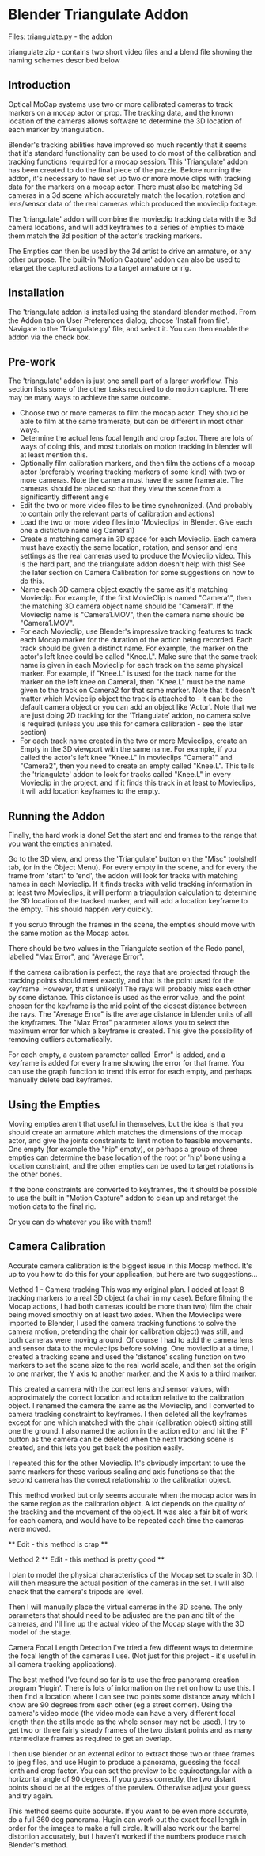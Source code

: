 # Blender Triangulate Addon

Files:
triangulate.py - the addon


triangulate.zip - contains two short video files and a blend file showing the naming schemes described below


## Introduction

Optical MoCap systems use two or more calibrated cameras to track markers on a mocap actor or prop. The tracking data, and the known location of the cameras allows software to determine the 3D location of each marker by triangulation.

Blender's tracking abilities have improved so much recently that it seems that it's standard functionality can be used to do most of the calibration and tracking functions required for a mocap session. This 'Triangulate' addon has been created to do the final piece of the puzzle. Before running the addon, it's necessary to have set up two or more movie clips with tracking data for the markers on a mocap actor. There must also be matching 3d cameras in a 3d scene which accurately match the location, rotation and lens/sensor data of the real cameras which produced the movieclip footage. 

The 'triangulate' addon will combine the movieclip tracking data with the 3d camera locations, and will add keyframes to a series of empties to make them match the 3d position of the actor's tracking markers.

The Empties can then be used by the 3d artist to drive an armature, or any other purpose. The built-in 'Motion Capture' addon can also be used to retarget the captured actions to a target armature or rig.


## Installation
The 'triangulate addon is installed using the standard blender method. From the Addon tab on User Preferences dialog, choose 'Install from file'. Navigate to the 'Triangulate.py' file, and select it. You can then enable the addon via the check box.

## Pre-work
The 'triangulate' addon is just one small part of a larger workflow. This section lists some of the other tasks required to do motion capture. There may be many ways to achieve the same outcome.

- Choose two or more cameras to film the mocap actor. They should be able to film at the same framerate, but can be different in most other ways. 
- Determine the actual lens focal length and crop factor. There are lots of ways of doing this, and most tutorials on motion tracking in blender will at least mention this.
- Optionally film calibration markers, and then film the actions of a mocap actor (preferably wearing tracking markers of some kind) with two or more cameras. Note the camera must have the same framerate. The cameras should be placed so that they view the scene from a significantly different angle
- Edit the two or more video files to be time synchronized. (And probably to contain only the relevant parts of calibration and actions)
- Load the two or more video files into 'Movieclips' in Blender. Give each one a distictive name (eg Camera1)
- Create a matching camera in 3D space for each Movieclip. Each camera must have exactly the same location, rotation, and sensor and lens settings as the real cameras used to produce the Movieclip video. This is the hard part, and the triangulate addon doesn't help with this! See the later section on Camera Calibration for some suggestions on how to do this.
- Name each 3D camera object exactly the same as it's matching Movieclip. For example, if the first MovieClip is named "Camera1", then the matching 3D camera object name should be "Camera1". If the Movieclip name is "Camera1.MOV", then the camera name should be "Camera1.MOV".
- For each Movieclip, use Blender's impressive tracking features to track each Mocap marker for the duration of the action being recorded. Each track should be given a distinct name. For example, the marker on the actor's left knee could be called "Knee.L". Make sure that the same track name is given in each Movieclip for each track on the same physical marker. For example, if "Knee.L" is used for the track name for the marker on the left knee on Camera1, then "Knee.L" must be the name given to the track on Camera2 for that same marker. Note that it doesn't matter which Movieclip object the track is attached to - it can be the default camera object or you can add an object like 'Actor'.
Note that we are just doing 2D tracking for the 'Triangulate' addon, no camera solve is required (unless you use this for camera calibration - see the later section)
- For each track name created in the two or more Movieclips, create an Empty in the 3D viewport with the same name. For example, if you called the actor's left knee "Knee.L" in movieclips "Camera1" and "Camera2", then you need to create an empty called "Knee.L". This tells the 'triangulate' addon to look for tracks called "Knee.L" in every Movieclip in the project, and if it finds this track in at least to Movieclips, it will add location keyframes to the empty.

## Running the Addon
Finally, the hard work is done! Set the start and end frames to the range that you want the empties animated.

Go to the 3D view, and press the 'Triangulate' button on the "Misc" toolshelf tab, (or in the Object Menu). For every empty in the scene, and for every the frame from 'start' to 'end', the addon will look for tracks with matching names in each Movieclip. If it finds tracks with valid tracking information in at least two Movieclips, it will perform a triagulation calculation to determine the 3D location of the tracked marker, and will add a location keyframe to the empty. This should happen very quickly.

If you scrub through the frames in the scene, the empties should move with the same motion as the Mocap actor.

There should be two values in the Triangulate section of the Redo panel, labelled "Max Error", and "Average Error".

If the camera calibration is perfect, the rays that are projected through the tracking points should meet exactly, and that is the point used for the keyframe. However, that's unlikely! The rays will probably miss each other by some distance. This distance is used as the error value, and the point chosen for the keyframe is the mid point of the closest distance between the rays. The "Average Error" is the average distance in blender units of all the keyframes. The "Max Error" pararmeter allows you to select the maximum error for which a keyframe is created. This give the possibility of removing outliers automatically.

For each empty, a custom parameter called 'Error" is added, and a keyframe is added for every frame showing the error for that frame. You can use the graph function to trend this error for each empty, and perhaps manually delete bad keyframes.

## Using the Empties
Moving empties aren't that useful in themselves, but the idea is that you should create an armature which matches the dimensions of the mocap actor, and give the joints constraints to limit motion to feasible movements. One empty (for example the "hip" empty), or perhaps a group of three empties can determine the base location of the root or 'hip' bone using a location constraint, and the other empties can be used to target rotations is the other bones.

If the bone constraints are converted to keyframes, the it should be possible to use the built in "Motion Capture" addon to clean up and retarget the motion data to the final rig.

Or you can do whatever you like with them!!


## Camera Calibration

Accurate camera calibration is the biggest issue in this Mocap method. It's up to you how to do this for your application, but here are two suggestions...

Method 1 - Camera tracking
This was my original plan. I added at least 8 tracking markers to a real 3D object (a chair in my case). Before filming the Mocap actions, I had both cameras (could be more than two) film the chair being moved smoothly on at least two axies.
When the Movieclips were imported to Blender, I used the camera tracking functions to solve the camera motion, pretending the chair (or calibration object) was still, and both cameras were moving around. Of course I had to add the camera lens and sensor data to the movieclips before solving. One movieclip at a time, I created a tracking scene and used the 'distance' scaling function on two markers to set the scene size to the real world scale, and then set the origin to one marker, the Y axis to another marker, and the X axis to a third marker. 

This created a camera with the correct lens and sensor values, with approximately the correct location and rotation relative to the calibration object. I renamed the camera the same as the Movieclip, and I converted to camera tracking constraint to keyframes. I then deleted all the keyframes except for one which matched with the chair (calibration object) sitting still one the ground. I also named the action in the action editor and hit the 'F' button as the camera can be deleted when the next tracking scene is created, and this lets you get back the position easily.

I repeated this for the other Movieclip. It's obviously important to use the same markers for these various scaling and axis functions so that the second camera has the correct relationship to the calibration object.

This method worked but only seems accurate when the mocap actor was in the same region as the calibration object. A lot depends on the quality of the tracking and the movement of the object. It was also a fair bit of work for each camera, and would have to be repeated each time the cameras were moved.

** Edit - this method is crap **

Method 2
** Edit - this method is pretty good **

I plan to model the physical characteristics of the Mocap set to scale in 3D. I will then measure the actual position of the cameras in the set. I will also check that the camera's tripods are level.

Then I will manually place the virtual cameras in the 3D scene. The only parameters that should need to be adjusted are the pan and tilt of the cameras, and I'll line up the actual video of the Mocap stage with the 3D model of the stage.

Camera Focal Length Detection
I've tried a few different ways to determine the focal length of the cameras I use. (Not just for this project - it's useful in all camera tracking applications).

The best method I've found so far is to use the free panorama creation program 'Hugin'. There is lots of information on the net on how to use this. I then find a location where I can see two points some distance away which I know are 90 degrees from each other (eg a street corner). Using the camera's video mode (the video mode can have a very different focal length than the stills mode as the whole sensor may not be used), I try to get two or three fairly steady frames of the two distant points and as many intermediate frames as required to get an overlap.

I then use blender or an external editor to extract those two or three frames to jpeg files, and use Hugin to produce a panorama, guessing the focal lenth and crop factor. You can set the preview to be equirectangular with a horizontal 
angle of 90 degrees. If you guess correctly, the two distant points should be at the edges of the preview. Otherwise adjust your guess and try again.

This method seems quite accurate. If you want to be even more accurate, do a full 360 deg panorama. Hugin can work out the exact focal length in order for the images to make a full circle. It will also work our the barrel distortion accurately, but I haven't worked if the numbers produce match Blender's method.





